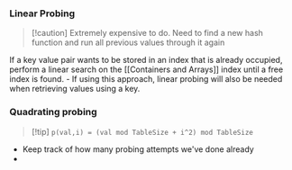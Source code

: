 
### Linear Probing
>[!caution] Extremely expensive to do. Need to find a new hash function and run all previous values through it again

 If a key value pair wants to be stored in an index that is already occupied, perform a linear search on the [[Containers and Arrays]] index until a free index is found.
		- If using this approach, linear probing will also be needed when retrieving values using a key. 

### Quadrating probing
>[!tip] `p(val,i) = (val mod TableSize + i^2) mod TableSize`
- Keep track of how many probing attempts we've done already 
- 